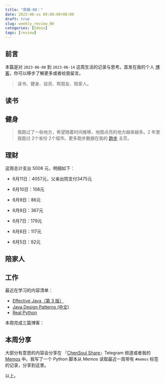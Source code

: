 ```yaml
---
title: "周报-00｜"
date: 2023-06-xx 09:00:00+08:00
draft: true
slug: weekly_review_00
categories: [Ideas]
tags: [review]
---
```


## 前言

本篇是对 `2023-06-08` 到 `2023-06-14` 这周生活的记录与思考。首发在我的个人 [博客](https://blog.chensoul.com/)，你可以移步了解更多或者给我留言。



> 读书、健身、投资、帮朋友、陪家人。



## 读书



## 健身

> 我跑过了一些地方，希望随着时间推移，地图点亮的地方越来越多。2 年里我跑过 2个省份 2个城市。更多跑步数据在我的 [跑步](https://run.chensoul.com/) 主页。





## 理财

这周总计支出 5006 元，明细如下：

- 6月11日：4057元，父亲出院支付3475元

- 6月10日：108元

- 6月9日：86元

- 6月8日：367元

- 6月7日：179元

- 6月6日：117元

- 6月5日：92元



## 陪家人



## 工作

最近在学习的内容清单：

- [Effective Java（第 3 版）](https://github.com/clxering/Effective-Java-3rd-edition-Chinese-English-bilingual/tree/dev)
- [Java Design Patterns (中文)](https://java-design-patterns.com/zh/)
- [Real Python](https://realpython.com/)

本周完成三篇博客：



## 本周分享

大部分有意思的内容会分享在 『[ChenSoul Share](https://t.me/chensoul_share)』Telegram 频道或者我的 [Memos](https://memos.chensoul.com/) 中。我写了一个 Python 脚本从 Memos 读取最近一周带有 `#memos` 标签的记录，分享到这里。



以上。
